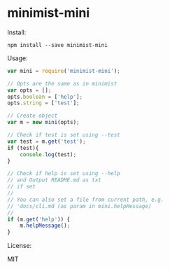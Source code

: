# minimist-mini

Install: 

    npm install --save minimist-mini

Usage: 

~~~js
var mini = require('minimist-mini');

// Opts are the same as in minimist
var opts = [];
opts.boolean = ['help'];
opts.string = ['test'];

// Create object
var m = new mini(opts);

// Check if test is set using --test
var test = m.get('test');
if (test){
    console.log(test);
}

// Check if help is set using --help
// and Output README.md as txt
// if set
//
// You can also set a file from current path, e.g.
// 'docs/cli.md (as param in mini.helpMessage)
//
if (m.get('help')) {
    m.helpMessage();
}
~~~

License: 

MIT 
